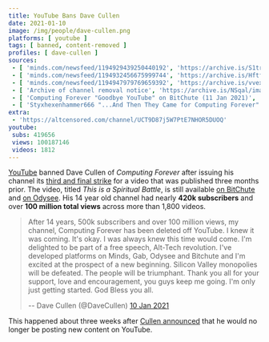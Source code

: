 ```yaml
---
title: YouTube Bans Dave Cullen
date: 2021-01-10
image: /img/people/dave-cullen.png
platforms: [ youtube ]
tags: [ banned, content-removed ]
profiles: [ dave-cullen ]
sources:
 - [ 'minds.com/newsfeed/1194929439250440192', 'https://archive.is/S1tr5' ]
 - [ 'minds.com/newsfeed/1194932456675999744', 'https://archive.is/Hftf6' ]
 - [ 'minds.com/newsfeed/1194947979769659392', 'https://archive.is/vvexd' ]
 - [ 'Archive of channel removal notice', 'https://archive.is/NSqal/image' ]
 - [ 'Computing Forever "Goodbye YouTube" on BitChute (11 Jan 2021)', 'https://www.bitchute.com/video/kl2oj4kEFc7d/' ]
 - [ 'Styxhexenhammer666 "...And Then They Came for Computing Forever" on BitChute (10 Jan 2021)', 'https://www.bitchute.com/video/C9jEnppH26o/' ]
extra:
 - 'https://altcensored.com/channel/UCT9D87j5W7PtE7NHOR5DUOQ'
youtube:
 subs: 419656
 views: 100187146
 videos: 1812
---
```


[YouTube](/youtube/) banned Dave Cullen of _Computing Forever_ after issuing
his channel its [third and final strike](https://archive.is/vvexd) for a video
that was published three months prior. The video, titled _This is a Spiritual
Battle_, is still available [on
BitChute](https://www.bitchute.com/video/2gkUJk4dvaM/) and [on
Odysee](https://odysee.com/@ComputingForever:9/this-is-a-spiritual-battle:7).
His 14 year old channel had nearly **420k subscribers** and over **100 million
total views** across more than 1,800 videos.

> After 14 years, 500k subscribers and over 100 million views, my channel,
> Computing Forever has been deleted off YouTube. I knew it was coming. It's
> okay. I was always knew this time would come. I'm delighted to be part of a
> free speech, Alt-Tech revolution. I've developed platforms on Minds, Gab,
> Odysee and Bitchute and I'm excited at the prospect of a new beginning.
> Silicon Valley monopolies will be defeated. The people will be triumphant.
> Thank you all for your support, love and encouragement, you guys keep me
> going. I'm only just getting started. God Bless you all.
>
> -- Dave Cullen (@DaveCullen) [10 Jan 2021](https://archive.is/S1tr5)

This happened about three weeks after [Cullen
announced](/events/dave-cullen-starts-leaving-youtube/) that he would no longer
be posting new content on YouTube.
